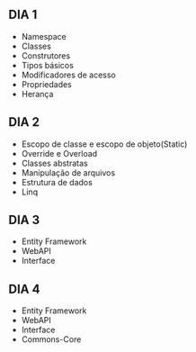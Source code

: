 ## DIA 1
 - Namespace
 - Classes
 - Construtores
 - Tipos básicos
 - Modificadores de acesso
 - Propriedades
 - Herança

## DIA 2
 - Escopo de classe e escopo de objeto(Static)
 - Override e Overload
 - Classes abstratas
 - Manipulação de arquivos
 - Estrutura de dados
 - Linq

## DIA 3
 - Entity Framework
 - WebAPI
 - Interface
 
## DIA 4
 - Entity Framework
 - WebAPI
 - Interface
 - Commons-Core